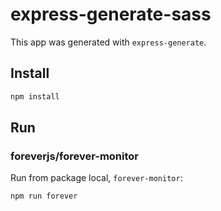 # express-generate-sass

This app was generated with `express-generate`.

## Install

```bash
npm install
```

## Run

### foreverjs/forever-monitor

Run from package local, `forever-monitor`:

```bash
npm run forever
```
